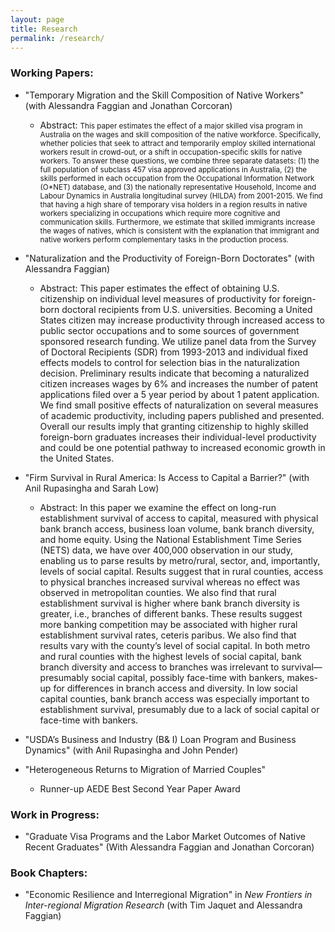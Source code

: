 ```yaml
---
layout: page
title: Research
permalink: /research/
---
```

### Working Papers: 

* "Temporary Migration and the Skill Composition of Native Workers" 
(with Alessandra Faggian and Jonathan Corcoran)
	* Abstract: 
<small>This paper estimates the effect of a major skilled visa program in Australia on the wages and skill composition of the native workforce. Specifically, whether policies that seek to attract and temporarily employ skilled international workers result in crowd-out, or a shift in occupation-specific skills for native workers. To answer these questions, we combine three separate  datasets: (1) the full population of subclass 457 visa approved applications in Australia, (2) the skills performed in each occupation from the Occupational Information Network (O*NET) database, and (3) the nationally representative Household, Income and Labour Dynamics in Australia longitudinal survey (HILDA) from 2001-2015. We find that having a high share of temporary visa holders in a region results in native workers specializing in occupations which require more cognitive and communication skills. Furthermore, we estimate that skilled immigrants increase the wages of natives, which is consistent with the explanation that immigrant and native workers perform complementary tasks in the production process. </small>


* "Naturalization and the Productivity of Foreign-Born Doctorates"
(with Alessandra Faggian)
	* Abstract: 
This paper estimates the effect of obtaining U.S. citizenship on individual level measures of productivity for foreign-born doctoral recipients from U.S. universities. Becoming a United States citizen may increase productivity through increased access to public sector occupations and to some sources of government sponsored research funding. We utilize panel data from the Survey of Doctoral Recipients (SDR) from 1993-2013 and individual fixed effects models to control for selection bias in the naturalization decision. Preliminary results indicate that becoming a naturalized citizen increases wages by 6% and increases the number of patent applications filed over a 5 year period by about 1 patent application. We find small positive effects of naturalization on several measures of academic productivity, including papers published and presented. Overall our results imply that granting citizenship to highly skilled foreign-born graduates increases their individual-level productivity and could
be one potential pathway to increased economic growth in the United States.<p style="line-height: 80%"></p> 
  
  
   
* "Firm Survival in Rural America: Is Access to Capital a Barrier?" 
(with Anil Rupasingha and Sarah Low)
	* Abstract: 
In this paper we examine the effect on long-run establishment survival of access to capital, measured with physical bank branch access, business loan volume, bank branch diversity, and home equity.  Using the National Establishment Time Series 
(NETS) data, we have over 400,000 observation in our study, enabling us to parse results by metro/rural, sector, and, 
importantly, levels of social capital.  Results suggest that in rural counties, access to physical branches increased survival whereas no effect was observed in metropolitan counties. We also find that rural establishment survival is higher where bank 
branch diversity is greater, i.e., branches of different banks. These results suggest more banking competition may be 
associated with higher rural establishment survival rates, ceteris paribus.  We also find that results vary with the county’s level of social capital. In both metro and rural counties with the highest levels of social capital, bank branch diversity and access to branches was irrelevant to survival—presumably social capital, possibly face-time with bankers, makes-up for 
differences in branch access and diversity. In low social capital counties, bank branch access was especially important to 
establishment survival, presumably due to a lack of social capital or face-time with bankers. 
   
   
   
* "USDA’s Business and Industry (B& I) Loan Program and Business Dynamics" 
(with Anil Rupasingha and John Pender)



* "Heterogeneous Returns to Migration of Married Couples"
  * Runner-up AEDE Best Second Year Paper Award
	
### Work in Progress:

* "Graduate Visa Programs and the Labor Market Outcomes of Native Recent Graduates" 
(With Alessandra Faggian and Jonathan Corcoran)



### Book Chapters:

* "Economic Resilience and Interregional Migration" in *New Frontiers in Inter-regional Migration Research* (with Tim Jaquet and Alessandra Faggian)

